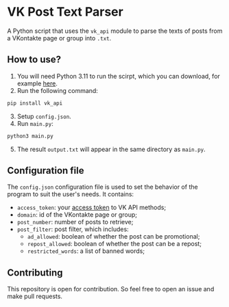 # VK Post Text Parser
A Python script that uses the `vk_api` module to parse the texts of posts from a VKontakte page or group into `.txt`.

## How to use?
1. You will need Python 3.11 to run the scirpt, which you can download, for example [here](https://www.python.org/downloads/).
2. Run the following command:
  ```bash
  pip install vk_api
  ```
3. Setup `config.json`.
4. Run `main.py`:
  ```bash
  python3 main.py
  ```
5. The result `output.txt` will appear in the same directory as `main.py`.

## Configuration file
The `config.json` configuration file is used to set the behavior of the program to suit the user's needs. It contains:
- `access_token`: your [access token](https://dev.vk.com/api/access-token/getting-started) to VK API methods;
- `domain`: id of the VKontakte page or group;
- `post_number`: number of posts to retrieve;
- `post_filter`: post filter, which includes:
  - `ad_allowed`: boolean of whether the post can be promotional;
  - `repost_allowed`: boolean of whether the post can be a repost;
  - `restricted_words`: a list of banned words;

## Contributing
This repository is open for contribution. So feel free to open an issue and make pull requests.
